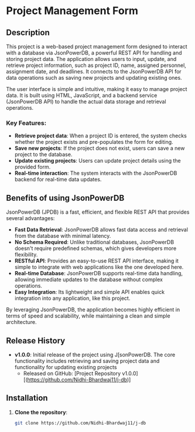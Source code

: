 # Project Management Form

## Description
This project is a web-based project management form designed to interact with a database via JsonPowerDB, a powerful REST API for handling and storing project data. The application allows users to input, update, and retrieve project information, such as project ID, name, assigned personnel, assignment date, and deadlines. It connects to the JsonPowerDB API for data operations such as saving new projects and updating existing ones.

The user interface is simple and intuitive, making it easy to manage project data. It is built using HTML, JavaScript, and a backend service (JsonPowerDB API) to handle the actual data storage and retrieval operations.

### Key Features:
- **Retrieve project data**: When a project ID is entered, the system checks whether the project exists and pre-populates the form for editing.
- **Save new projects**: If the project does not exist, users can save a new project to the database.
- **Update existing projects**: Users can update project details using the provided form.
- **Real-time interaction**: The system interacts with the JsonPowerDB backend for real-time data updates.
  
## Benefits of using JsonPowerDB
JsonPowerDB (JPDB) is a fast, efficient, and flexible REST API that provides several advantages:

- **Fast Data Retrieval**: JsonPowerDB allows fast data access and retrieval from the database with minimal latency.
- **No Schema Required**: Unlike traditional databases, JsonPowerDB doesn't require predefined schemas, which gives developers more flexibility.
- **RESTful API**: Provides an easy-to-use REST API interface, making it simple to integrate with web applications like the one developed here.
- **Real-time Database**: JsonPowerDB supports real-time data handling, allowing immediate updates to the database without complex operations.
- **Easy Integration**: Its lightweight and simple API enables quick integration into any application, like this project.

By leveraging JsonPowerDB, the application becomes highly efficient in terms of speed and scalability, while maintaining a clean and simple architecture.

## Release History
- **v1.0.0**: Initial release of the project using J[sonPowerDB. The core functionality includes retrieving and saving project data and functionality for updating existing projects
  - Released on GitHub: [Project Repository v1.0.0][(https://github.com/Nidhi-Bhardwaj11/j-db)]
## Installation

1. **Clone the repository**:
   ```bash
   git clone https://github.com/Nidhi-Bhardwaj11/j-db
